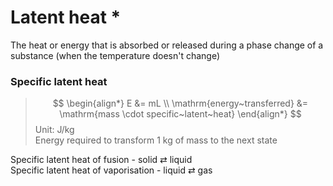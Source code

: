 # Latent heat *

The heat or energy that is absorbed or released during a phase change of a substance (when the temperature doesn't change)

### Specific latent heat

> $$
\begin{align*}
  E &= mL \\
  \mathrm{energy~transferred} &= \mathrm{mass \cdot specific~latent~heat}
\end{align*}
> $$
> Unit: J/kg \
> Energy required to transform 1 kg of mass to the next state

Specific latent heat of fusion - solid ⇄ liquid \
Specific latent heat of vaporisation - liquid ⇄ gas
